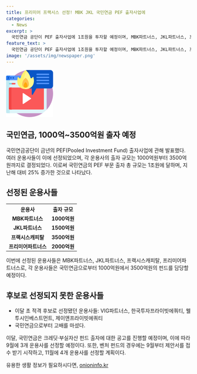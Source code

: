 ```yaml
---
title: 프리미어 프랙시스 선정! MBK JKL 국민연금 PEF 출자사업에
categories:
  - News
excerpt: >
  국민연금 공단이 PEF 출자사업에 1조원을 투자할 예정이며, MBK파트너스, JKL파트너스, 프랙시스캐피탈, 프리미어파트너스 등 4곳이 선정되었다. 각 운용사는 1000억~3500억원을 받게 되었으며, 이는 지난해 대비 25% 증가한 규모다. VIG파트너스, 한국투자프라이빗에쿼티 등 4개 운용사는 선정되지 못했으며, 9월에는 크레딧·부실자산 펀드 출자를 위한 운용사 3곳을, 11월에는 벤처 펀드를 위한 4개의 운용사를 선정할 예정이다.
feature_text: >
  국민연금 공단이 PEF 출자사업에 1조원을 투자할 예정이며, MBK파트너스, JKL파트너스, 프랙시스캐피탈, 프리미어파트너스 등 4곳이 선정되었다. 각 운용사는 1000억~3500억원을 받게 되었으며, 이는 지난해 대비 25% 증가한 규모다. VIG파트너스, 한국투자프라이빗에쿼티 등 4개 운용사는 선정되지 못했으며, 9월에는 크레딧·부실자산 펀드 출자를 위한 운용사 3곳을, 11월에는 벤처 펀드를 위한 4개의 운용사를 선정할 예정이다.
image: '/assets/img/newspaper.png'
---
```


<p><img src="/assets/img/news.png" alt="rentncar 속보" /></p>

<h2>국민연금, 1000억~3500억원 출자 예정</h2>

<p data-ke-size="size16">국민연금공단이 금년의 PEF(Pooled Investment Fund) 출자사업에 관해 발표했다. 여러 운용사들이 이에 선정되었으며, 각 운용사의 출자 규모는 1000억원부터 3500억원까지로 결정되었다. 이로써 국민연금의 PEF 부문 출자 총 규모는 1조원에 달하며, 지난해 대비 25% 증가한 것으로 나타났다.</p>

<h2 data-ke-size="size26">선정된 운용사들</h2>

<table>
    <tr>
        <th>운용사</th>
        <th>출자 규모</th>
    </tr>
    <tr>
        <td style="text-align: center; height: 17px;"><b>MBK파트너스</b></td>
        <td style="text-align: center; height: 17px;"><b>1000억원</b></td>
    </tr>
    <tr>
        <td style="text-align: center; height: 17px;"><b>JKL파트너스</b></td>
        <td style="text-align: center; height: 17px;"><b>1500억원</b></td>
    </tr>
    <tr>
        <td style="text-align: center; height: 17px;"><b>프랙시스캐피탈</b></td>
        <td style="text-align: center; height: 17px;"><b>3500억원</b></td>
    </tr>
    <tr>
        <td style="text-align: center; height: 17px;"><b>프리미어파트너스</b></td>
        <td style="text-align: center; height: 17px;"><b>2000억원</b></td>
    </tr>
</table>

<p data-ke-size="size16">이번에 선정된 운용사들은 MBK파트너스, JKL파트너스, 프랙시스캐피탈, 프리미어파트너스로, 각 운용사들은 국민연금으로부터 1000억원에서 3500억원의 펀드를 담당할 예정이다.</p>

<h2 data-ke-size="size26">후보로 선정되지 못한 운용사들</h2>

<ul>
    <li>이달 초 적격 후보로 선정됐던 운용사들: VIG파트너스, 한국투자프라이빗에쿼티, 웰투시인베스트먼트, 제이앤프라이빗에쿼티</li>
    <li>국민연금으로부터 고배를 마셨다.</li>
</ul>

<p data-ke-size="size16">이달, 국민연금은 크레딧·부실자산 펀드 출자에 대한 공고를 진행할 예정이며, 이에 따라 9월에 3개 운용사를 선정할 예정이다. 또한, 벤처 펀드의 경우에는 9월부터 제안서를 접수 받기 시작하고, 11월에 4개 운용사를 선정할 계획이다.</p>
유용한 생활 정보가 필요하시다면, <a href="https://onioninfo.kr" rel="dofollow">onioninfo.kr</a>


